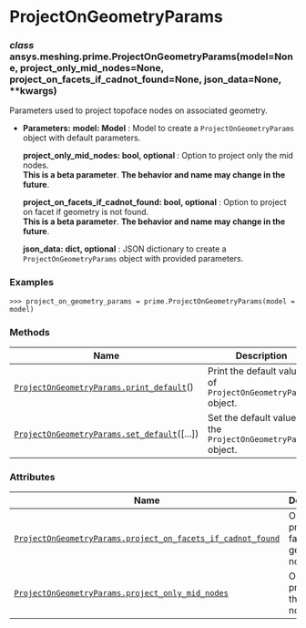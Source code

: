 # ProjectOnGeometryParams

<a id="ansys.meshing.prime.ProjectOnGeometryParams"></a>

### *class* ansys.meshing.prime.ProjectOnGeometryParams(model=None, project_only_mid_nodes=None, project_on_facets_if_cadnot_found=None, json_data=None, \*\*kwargs)

Parameters used to project topoface nodes on associated geometry.

* **Parameters:**
  **model: Model**
  : Model to create a `ProjectOnGeometryParams` object with default parameters.

  **project_only_mid_nodes: bool, optional**
  : Option to project only the mid nodes.
    <br/>
    **This is a beta parameter**. **The behavior and name may change in the future**.

  **project_on_facets_if_cadnot_found: bool, optional**
  : Option to project on facet if geometry is not found.
    <br/>
    **This is a beta parameter**. **The behavior and name may change in the future**.

  **json_data: dict, optional**
  : JSON dictionary to create a `ProjectOnGeometryParams` object with provided parameters.

### Examples

```pycon
>>> project_on_geometry_params = prime.ProjectOnGeometryParams(model = model)
```

<!-- !! processed by numpydoc !! -->

### Methods

| Name | Description |
|-----------------------------------------------------------------------------------------------------------------------------------------------------------------------|-----------------------------------------------------------------|
| [`ProjectOnGeometryParams.print_default`](ansys.meshing.prime.ProjectOnGeometryParams.print_default.md#ansys.meshing.prime.ProjectOnGeometryParams.print_default)()   | Print the default values of `ProjectOnGeometryParams` object.   |
| [`ProjectOnGeometryParams.set_default`](ansys.meshing.prime.ProjectOnGeometryParams.set_default.md#ansys.meshing.prime.ProjectOnGeometryParams.set_default)([...])    | Set the default values of the `ProjectOnGeometryParams` object. |

### Attributes

| Name | Description |
|---------------------------------------------------------------------------------------------------------------------------------------------------------------------------------------------------------------------------------|--------------------------------------------------------|
| [`ProjectOnGeometryParams.project_on_facets_if_cadnot_found`](ansys.meshing.prime.ProjectOnGeometryParams.project_on_facets_if_cadnot_found.md#ansys.meshing.prime.ProjectOnGeometryParams.project_on_facets_if_cadnot_found)   | Option to project on facet if geometry is not found.   |
| [`ProjectOnGeometryParams.project_only_mid_nodes`](ansys.meshing.prime.ProjectOnGeometryParams.project_only_mid_nodes.md#ansys.meshing.prime.ProjectOnGeometryParams.project_only_mid_nodes)                                    | Option to project only the mid nodes.                  |
<!-- vale on -->